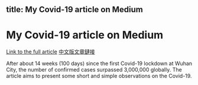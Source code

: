 title: My Covid-19 article on Medium
---

# My Covid-19 article on Medium



[Link to the full article](https://medium.com/@wcchin.88/covid-19-in-100-days-a-simple-observation-report-677348ab5d00)
[中文版文章鏈接](https://medium.com/@wcchin.88/2019-%E5%86%A0%E7%8B%80%E7%97%85%E6%AF%92%E8%82%BA%E7%82%8E-covid-19-%E7%9A%84%E7%99%BE%E6%97%A5%E8%A7%80%E5%AF%9F%E5%A0%B1%E5%91%8A-6c52cec1fa9a)


After about 14 weeks (100 days) since the first Covid-19 lockdown at  Wuhan City, the number of confirmed cases surpassed 3,000,000 globally.  The article aims to present some short and simple observations on the  Covid-19.
